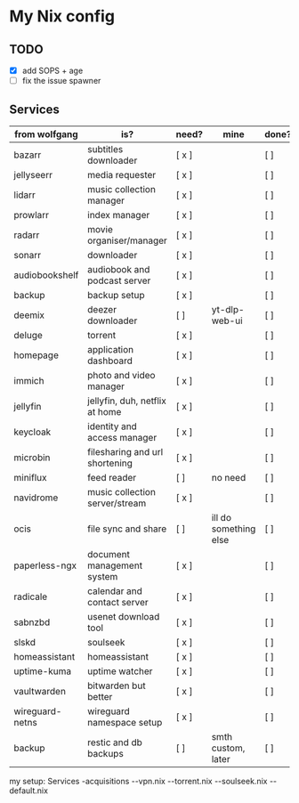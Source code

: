 # My Nix config

## TODO

- [x] add SOPS + age
- [ ] fix the issue spawner

## Services

| from wolfgang     | is?                           | need? | mine                  | done? |
| ---               |---                            |---    |---                    |---    |
| bazarr            | subtitles downloader          | [ x ] |                       | [   ] |
| jellyseerr        | media requester               | [ x ] |                       | [   ] |
| lidarr            | music collection manager      | [ x ] |                       | [   ] |
| prowlarr          | index manager                 | [ x ] |                       | [   ] |
| radarr            | movie organiser/manager       | [ x ] |                       | [   ] |
| sonarr            | downloader                    | [ x ] |                       | [   ] |
| audiobookshelf    | audiobook and podcast server  | [ x ] |                       | [   ] |
| backup            | backup setup                  | [ x ] |                       | [   ] |
| deemix            | deezer downloader             | [   ] | yt-dlp-web-ui         | [   ] |
| deluge            | torrent                       | [ x ] |                       | [   ] |
| homepage          | application dashboard         | [ x ] |                       | [   ] |
| immich            | photo and video manager       | [ x ] |                       | [   ] |
| jellyfin          | jellyfin, duh, netflix at home| [ x ] |                       | [   ] |
| keycloak          | identity and access manager   | [ x ] |                       | [   ] |
| microbin          | filesharing and url shortening| [ x ] |                       | [   ] |
| miniflux          | feed reader                   | [   ] | no need               | [   ] |
| navidrome         | music collection server/stream| [ x ] |                       | [   ] |
| ocis              | file sync and share           | [   ] | ill do something else | [   ] |
| paperless-ngx     | document management system    | [ x ] |                       | [   ] |
| radicale          | calendar and contact server   | [ x ] |                       | [   ] |
| sabnzbd           | usenet download tool          | [ x ] |                       | [   ] |
| slskd             | soulseek                      | [ x ] |                       | [   ] |
| homeassistant     | homeassistant                 | [ x ] |                       | [   ] |
| uptime-kuma       | uptime watcher                | [ x ] |                       | [   ] |
| vaultwarden       | bitwarden but better          | [ x ] |                       | [   ] |
| wireguard-netns   | wireguard namespace setup     | [ x ] |                       | [   ] |
| backup            | restic and db backups         | [   ] | smth custom, later    | [   ] |

my setup:
Services
-acquisitions
--vpn.nix
--torrent.nix
--soulseek.nix
--default.nix
